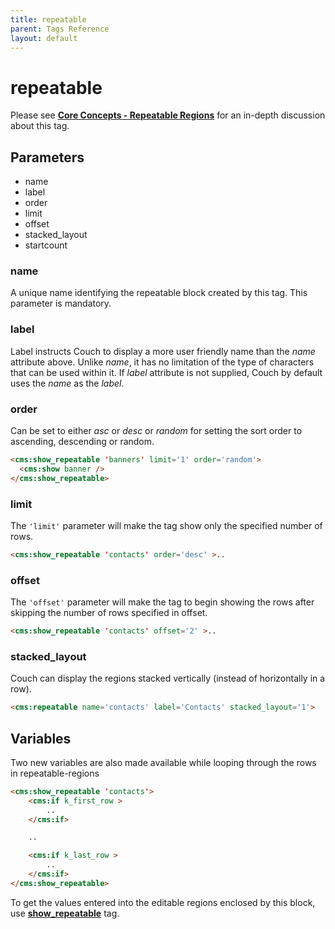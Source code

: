 ```yaml
---
title: repeatable
parent: Tags Reference
layout: default
---
```


# repeatable

Please see [**Core Concepts - Repeatable Regions**](../concepts/repeatable-regions.html) for an in-depth discussion about this tag.

## Parameters

* name
* label
* order
* limit
* offset
* stacked_layout
* startcount

### name

A unique name identifying the repeatable block created by this tag. This parameter is mandatory.

### label

Label instructs Couch to display a more user friendly name than the _name_ attribute above. Unlike _name_, it has no limitation of the type of characters that can be used within it. If _label_ attribute is not supplied, Couch by default uses the _name_ as the _label_.

### order

Can be set to either _asc_ or _desc_ or _random_ for setting the sort order to ascending, descending or random.

```html
<cms:show_repeatable 'banners' limit='1' order='random'>
  <cms:show banner />
</cms:show_repeatable>
```
### limit

The `'limit'` parameter will make the tag show only the specified number of rows.

```html
<cms:show_repeatable 'contacts' order='desc' >..
```

### offset

The `'offset'` parameter will make the tag to begin showing the rows after skipping the number of rows specified in offset.

```html
<cms:show_repeatable 'contacts' offset='2' >..
```

### stacked_layout

Couch can display the regions stacked vertically (instead of horizontally in a row).

```html
<cms:repeatable name='contacts' label='Contacts' stacked_layout='1'>
```

## Variables

Two new variables are also made available while looping through the rows in repeatable-regions

```html
<cms:show_repeatable 'contacts'>
    <cms:if k_first_row >
        ..
    </cms:if>

    ..

    <cms:if k_last_row >
        ..
    </cms:if>
</cms:show_repeatable>
```

To get the values entered into the editable regions enclosed by this block, use [**show_repeatable**](./show_repeatable.html) tag.
